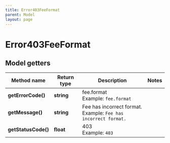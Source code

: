 ```yaml
---
title: Error403FeeFormat
parent: Model
layout: page
---
```


# Error403FeeFormat

## Model getters

Method name | Return type | Description | Notes
------------ | ------------- | ------------- | -------------
**getErrorCode()** | **string** | fee.format <br>Example: `fee.format` |
**getMessage()** | **string** | Fee has incorrect format. <br>Example: `Fee has incorrect format.` |
**getStatusCode()** | **float** | 403 <br>Example: `403` |

